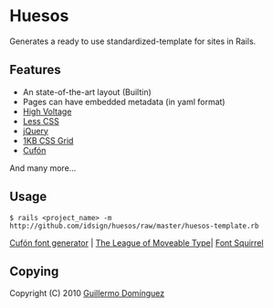 Huesos
======

Generates a ready to use standardized-template for sites in Rails.


Features
--------

* An state-of-the-art layout (Builtin)
* Pages can have embedded metadata (in yaml format)
* [High Voltage](http://github.com/thoughtbot/high_voltage)
* [Less CSS](http://lesscss.org/)
* [jQuery](http://github.com/jquery/jquery)
* [1KB CSS Grid](http://www.1kbgrid.com/)
* [Cufón](http://github.com/sorccu/cufon)

And many more...


Usage
-----

	$ rails <project_name> -m http://github.com/idsign/huesos/raw/master/huesos-template.rb

[Cufón font generator](http://cufon.shoqolate.com/generate/) |
[The League of Moveable Type](http://www.theleagueofmoveabletype.com/)| 
[Font Squirrel](http://www.fontsquirrel.com/fontface/generator)

Copying
-------

Copyright (C) 2010 [Guillermo Domínguez](http://memodominguez.com/)

